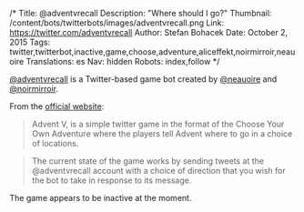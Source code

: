 /*
Title: @adventvrecall
Description: "Where should I go?"
Thumbnail: /content/bots/twitterbots/images/adventvrecall.png
Link: https://twitter.com/adventvrecall
Author: Stefan Bohacek
Date: October 2, 2015
Tags: twitter,twitterbot,inactive,game,choose,adventure,aliceffekt,noirmirroir,neauoire
Translations: es
Nav: hidden
Robots: index,follow
*/

[@adventvrecall](https://twitter.com/adventvrecall) is a Twitter-based game bot created by [@neauoire](https://twitter.com/neauoire) and [@noirmirroir](https://twitter.com/noirmirroir).

From the [official website](http://wiki.xxiivv.com/advent+v):

> Advent V, is a simple twitter game in the format of the Choose Your Own Adventure where the players tell Advent where to go in a choice of locations.

> The current state of the game works by sending tweets at the @adventvrecall account with a choice of direction that you wish for the bot to take in response to its message.

The game appears to be inactive at the moment.